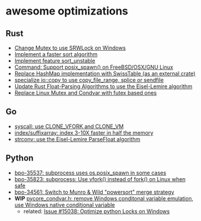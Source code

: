 # awesome optimizations

## Rust

- [Change Mutex to use SRWLock on Windows](https://github.com/rust-lang/rust/pull/20367)
- [Implement a faster sort algorithm](https://github.com/rust-lang/rust/pull/38192)
- [Implement feature sort_unstable](https://github.com/rust-lang/rust/pull/40601)
- [Command: Support posix_spawn() on FreeBSD/OSX/GNU Linux](https://github.com/rust-lang/rust/pull/48624)
- [Replace HashMap implementation with SwissTable (as an external crate)](https://github.com/rust-lang/rust/pull/58623)
- [specialize io::copy to use copy_file_range, splice or sendfile](https://github.com/rust-lang/rust/pull/75272)
- [Update Rust Float-Parsing Algorithms to use the Eisel-Lemire algorithm](https://github.com/rust-lang/rust/pull/86761)
- [Replace Linux Mutex and Condvar with futex based ones](https://github.com/rust-lang/rust/pull/95035)

## Go

- [syscall: use CLONE_VFORK and CLONE_VM](https://github.com/golang/go/commit/9e6b79a5dfb2f6fe4301ced956419a0da83bd025)
- [index/suffixarray: index 3-10X faster in half the memory](https://github.com/golang/go/commit/6ca324f2837db696dff8e7d7342280dd5cdf6bca)
- [strconv: use the Eisel-Lemire ParseFloat algorithm](https://github.com/golang/go/commit/a2eb53c571607bb0e64cb2996ca2bd402ad6e347)

## Python

- [bpo-35537: subprocess uses os.posix_spawn in some cases](https://github.com/python/cpython/pull/11452)
- [bpo-35823: subprocess: Use vfork() instead of fork() on Linux when safe](https://github.com/python/cpython/pull/11671)
- [bpo-34561: Switch to Munro & Wild "powersort" merge strategy](https://github.com/python/cpython/pull/28108)
- **WIP** [pycore_condvar.h: remove Windows conditonal variable emulation, use Windows native conditional variable](https://github.com/python/cpython/issues/89464)
  - related: [Issue #15038: Optimize python Locks on Windows](https://github.com/python/cpython/commit/e75ff35af2b6c85d48c68b95f295aeac7396b162)
